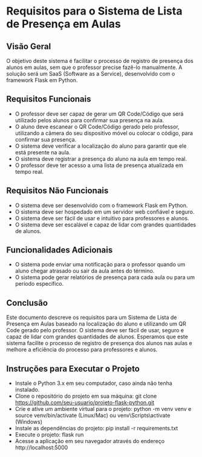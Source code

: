 # Requisitos para o Sistema de Lista de Presença em Aulas

## Visão Geral

O objetivo deste sistema é facilitar o processo de registro de presença dos alunos em aulas, sem que o professor precise fazê-lo manualmente. A solução será um SaaS (Software as a Service), desenvolvido com o framework Flask em Python.

## Requisitos Funcionais

- O professor deve ser capaz de gerar um QR Code/Código que será utilizado pelos alunos para confirmar sua presença na aula.
- O aluno deve escanear o QR Code/Código gerado pelo professor, utilizando a câmera do seu dispositivo móvel ou colocar o código, para confirmar sua presença.
- O sistema deve verificar a localização do aluno para garantir que ele está presente na aula.
- O sistema deve registrar a presença do aluno na aula em tempo real.
- O professor deve ter acesso a uma lista de presença atualizada em tempo real.

## Requisitos Não Funcionais

- O sistema deve ser desenvolvido com o framework Flask em Python.
- O sistema deve ser hospedado em um servidor web confiável e seguro.
- O sistema deve ser fácil de usar e intuitivo para professores e alunos.
- O sistema deve ser escalável e capaz de lidar com grandes quantidades de alunos.

## Funcionalidades Adicionais

- O sistema pode enviar uma notificação para o professor quando um aluno chegar atrasado ou sair da aula antes do término.
- O sistema pode gerar relatórios de presença para cada aula ou para um período específico.

## Conclusão

Este documento descreve os requisitos para um Sistema de Lista de Presença em Aulas baseado na localização do aluno e utilizando um QR Code gerado pelo professor. O sistema deve ser fácil de usar, seguro e capaz de lidar com grandes quantidades de alunos. Esperamos que este sistema facilite o processo de registro de presença dos alunos nas aulas e melhore a eficiência do processo para professores e alunos.

## Instruções para Executar o Projeto
- Instale o Python 3.x em seu computador, caso ainda não tenha instalado.
- Clone o repositório do projeto em sua máquina: git clone https://github.com/seu-usuario/projeto-flask-python.git
- Crie e ative um ambiente virtual para o projeto: python -m venv venv e source venv/bin/activate (Linux/Mac) ou venv\Scripts\activate (Windows)
- Instale as dependências do projeto: pip install -r requirements.txt
- Execute o projeto: flask run
- Acesse a aplicação em seu navegador através do endereço http://localhost:5000